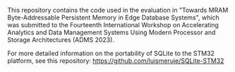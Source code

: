 This repository contains the code used in the evaluation in "Towards MRAM Byte-Addressable Persistent Memory in Edge Database Systems", which was submitted to the Fourteenth International Workshop on Accelerating Analytics and Data Management Systems Using Modern Processor and Storage Architectures (ADMS 2023). 

For more detailed information on the portability of SQLite to the STM32 platform, see this repository: https://github.com/luismeruje/SQLite-STM32


